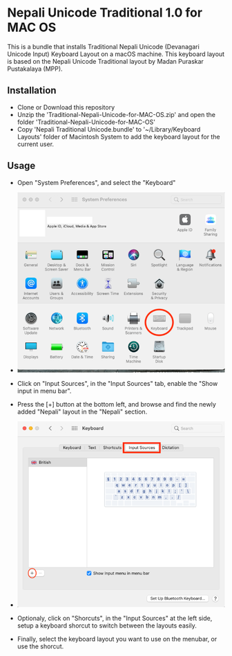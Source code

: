 # Nepali Unicode Traditional 1.0 for MAC OS


This is a bundle that installs Traditional Nepali Unicode (Devanagari Unicode Input) Keyboard Layout on a macOS machine.
This keyboard layout is based on the Nepali Unicode Traditional layout by Madan Puraskar Pustakalaya (MPP).


## Installation

- Clone or Download this repository
- Unzip the 'Traditional-Nepali-Unicode-for-MAC-OS.zip' and open the folder 'Traditional-Nepali-Unicode-for-MAC-OS'
- Copy 'Nepali Traditional Unicode.bundle' to '~/Library/Keyboard Layouts' folder of Macintosh System to add the keyboard layout for the current user.


## Usage


- Open "System Preferences", and select the "Keyboard"
- ![System Preferences](https://github.com/kapildevadk/Traditional-Nepali-Unicode-for-MAC-OS/blob/main/images/01-system-preferences.png)

- Click on "Input Sources", in the "Input Sources" tab, enable the "Show input in menu bar". 
- Press the [+] button at the bottom left, and browse and find the newly added "Nepali" layout in the "Nepali" section.
- ![Layouts - Input Sources](https://github.com/kapildevadk/Traditional-Nepali-Unicode-for-MAC-OS/blob/main/images/02-keyboard-input-sources.png)

- Optionaly, click on "Shorcuts", in the "Input Sources" at the left side, setup a keyboard shorcut to switch between the layouts easily.
- Finally, select the keyboard layout you want to use on the menubar, or use the shorcut.
